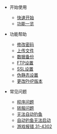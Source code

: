* 开始使用
  * [快速开始](docs/quickstart.md)
  * [功能一览](docs/introduce.md)

* 功能帮助
  * [修改密码](docs/xgmm.md)
  * [上传文件](docs/scwj.md)
  * [数据备份](docs/sjbf.md)
  * [FTP设置](docs/ftpsz.md)
  * [SSL设置](docs/sslsz.md)
  * [伪静态设置](docs/wjtsz.md)
  * [更改PHP版本](docs/ggphpbb.md)

* 常见问题
  * [程序问题](docs/hmd.md)
  * [转服问题](docs/fdl.md)
  * [无法自动钓鱼]()
  * [自动钓鱼无法启动]()
  * [游戏报错 31-4302]()
